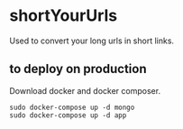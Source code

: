 # shortYourUrls
Used to convert your long urls in short links.

## to deploy on production
Download docker and docker composer.
```
sudo docker-compose up -d mongo
sudo docker-compose up -d app
```

